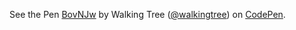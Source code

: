 <p data-height="268" data-theme-id="0" data-slug-hash="BovNJw" data-default-tab="result" data-user="walkingtree" class='codepen'>See the Pen <a href='http://codepen.io/walkingtree/pen/BovNJw/'>BovNJw</a> by Walking Tree (<a href='http://codepen.io/walkingtree'>@walkingtree</a>) on <a href='http://codepen.io'>CodePen</a>.</p>
<script async src="//assets.codepen.io/assets/embed/ei.js"></script>
